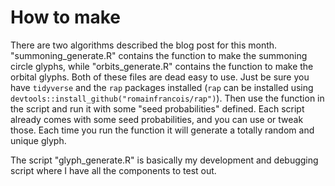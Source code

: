 # How to make

There are two algorithms described the blog post for this month. "summoning_generate.R" contains the function to make the summoning circle glyphs, while "orbits_generate.R" contains the function to make the orbital glyphs. Both of these files are dead easy to use. Just be sure you have `tidyverse` and the `rap` packages installed (`rap` can be installed using `devtools::install_github("romainfrancois/rap")`). Then use the function in the script and run it with some "seed probabilities" defined. Each script already comes with some seed probabilities, and you can use or tweak those. Each time you run the function it will generate a totally random and unique glyph. 

The script "glyph_generate.R" is basically my development and debugging script where I have all the components to test out. 
